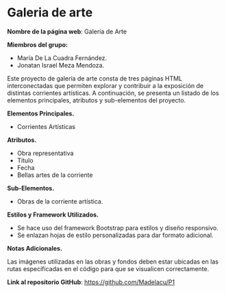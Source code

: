 # Galeria de arte

**Nombre de la página web**: Galería de Arte

**Miembros del grupo:**

- María De La Cuadra Fernández.
- Jonatan Israel Meza Mendoza.

Este proyecto de galería de arte consta de tres páginas HTML interconectadas que permiten explorar y contribuir a la exposición de 
distintas corrientes artísticas. A continuación, se presenta un listado de los elementos principales, atributos y sub-elementos del
proyecto.


**Elementos Principales.**

- Corrientes Artísticas


**Atributos.**

- Obra representativa
- Título
- Fecha
- Bellas artes de la corriente


**Sub-Elementos.**

- Obras de la corriente artística.


**Estilos y Framework Utilizados.**

- Se hace uso del framework Bootstrap para estilos y diseño responsivo.
- Se enlazan hojas de estilo personalizadas para dar formato adicional.

**Notas Adicionales.**

Las imágenes utilizadas en las obras y fondos deben estar ubicadas en las rutas especificadas en el código para que se visualicen correctamente.

**Link al repositorio GitHub**: https://github.com/Madelacu/P1
